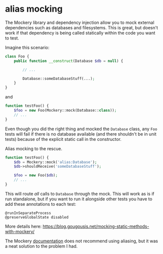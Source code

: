 # alias mocking

The Mockery library and dependency injection allow you to mock external
dependencies such as databases and filesystems. This is great, but doesn't
work if that dependency is being called statically within the code you want
to test.

Imagine this scenario:

```php
class Foo {
    public function __construct(Database $db = null) {

        // ...

        Database::someDatabaseStuff(...);
    }
}
```

and

```php
function testFoo() {
    $foo = new Foo(Mockery::mock(Database::class));
    // ...
}
```

Even though you did the right thing and mocked the `Database` class, any
`Foo` tests will fail if there is no database available (and there
shouldn't be in unit tests) because of the explicit static call in the
constructor.

Alias mocking to the rescue.

```php
function testFoo() {
    $db = Mockery::mock('alias:Database');
    $db->shouldReceive('someDatabaseStuff');

    $foo = new Foo($db);
    // ...
}
```

This will route *all* calls to `Database` through the mock. This will work
as is if run standalone, but if you want to run it alongside other tests
you have to add these annotations to each test:

```
@runInSeparateProcess
@preserveGlobalState disabled
```

More details here: <https://blog.gougousis.net/mocking-static-methods-with-mockery/>

The Mockery [documentation](http://docs.mockery.io/en/latest/reference/creating_test_doubles.html#aliasing)
does not recommend using aliasing, but it was a neat solution to the
problem I had.
